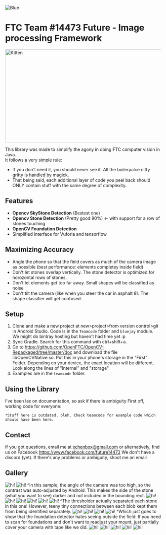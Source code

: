 ![Blue](Gallery/BlueJaylogo.png)
# FTC Team #14473 Future - Image processing Framework

<img src="Gallery/sample.png" alt="Kitten"
	title="A cute kitten" width="550" height="300" />
	
This library was made to simplify the agony in doing FTC computer vision in Java.   
It follows a very simple rule:

- If you don't need it, you should never see it. All the boilerpalce nitty gritty is handled by magick.
- That being said, each additional layer of code you peel back should ONLY contain stuff with the same degree of complexity.

## Features

- **Opencv SkyStone Detection** (Bestest one)
- **Opencv Stone Detection** (Pretty good 90%) <- with support for a row of stones touching
- **OpenCV Foundation Detection**
- Simplified interface for Vuforia and tensorflow

## Maximizing Accuracy
- Angle the phone so that the field covers as much of the camera image as possible (best performance: elements completey inside field)
- Don't let stones overlap vertically. The stone detector is optimized for horozontal rows of stones.
- Don't let elements get too far away. Small shapes will be classified as noise
- Don't tilt the camera (like when you steer the car in asphalt 8). The shape classifier will get confused.

## Setup
1. Clone and make a new project at new>project>from version control>git in Android Studio. Code is in the `Teamcode` folder and `bluejay` module. We might do bintray hosting but haven't had time yet :p
2. Sync Gradle. Search for this command with ctrl+shift+a.
3. Go to https://github.com/OpenFTC/OpenCV-Repackaged/tree/master/doc and download the file libOpenCVNative.so. Put this in your phone's storage in the "First" Folder. Depending on your device, the exact location will be different. Look along the lines of "internal" and "storage"
4. Examples are in the `teamcode` folder.

## Using the Library
I've been lax on documentation, so ask if there is ambiguity
First off, working code for everyone:

	*Stuff here is outdated, bleh. Check teamcode for example code which should have been here.	
	

## Contact
If you got questions, email me at <xchenbox@gmail.com> or alternatively, find us on Facebook <https://www.facebook.com/future14473>
We don't have a discord (yet). If there's any problems or ambiguity, shoot me an email

## Gallery

![hi!](Gallery/15-ann.JPEG)
![hi!](Gallery/16-ann.JPEG)
^In this sample, the angle of the camera was too high, so the contrast was auto-adjusted by Android. This makes the side of the stone (what you want to see) darker and not included in the bounding rect.
![hi!](Gallery/17-ann.JPEG)
![hi!](Gallery/18-ann.JPEG)
![hi!](Gallery/1-ann.JPEG)
![hi!](Gallery/2-ann.JPEG)
![hi!](Gallery/3-ann.JPEG)
![hi!](Gallery/4-ann.JPEG)
^The thresholder actually separated each stone in this one! However, teeny tiny connections between each blob kept them from being identified separately.
![hi!](Gallery/5-ann.JPEG)
![hi!](Gallery/7-ann.JPEG)
![hi!](Gallery/8-ann.JPEG)
![hi!](Gallery/9-ann.JPEG)
^Which just goes to show that the foundation detector hates seeing outside the field. If you need to scan for foundations and don't want to readjust your mount, just partially cover your camera with tape like we did.
![hi!](Gallery/10-ann.JPEG)
![hi!](Gallery/11-ann.JPEG)
![hi!](Gallery/12-ann.JPEG)
![hi!](Gallery/13-ann.JPEG)
![hi!](Gallery/14-ann.JPEG)
